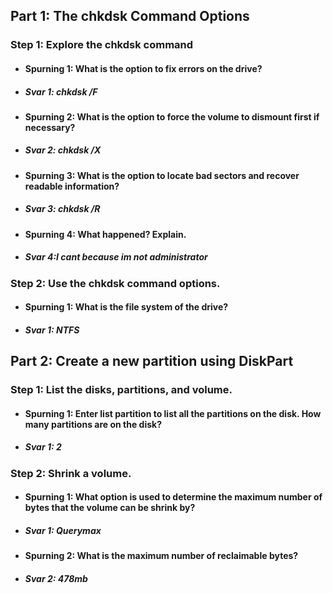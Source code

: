 ## Part 1: The chkdsk Command Options
### Step 1: Explore the chkdsk command
* #### Spurning 1: What is the option to fix errors on the drive?
* ##### Svar 1: chkdsk /F
* #### Spurning 2: What is the option to force the volume to dismount first if necessary?
* ##### Svar 2: chkdsk /X
* #### Spurning 3: What is the option to locate bad sectors and recover readable information?
* ##### Svar 3: chkdsk /R
* #### Spurning 4: What happened? Explain.
* ##### Svar 4:I cant because im not administrator
### Step 2: Use the chkdsk command options.
* #### Spurning 1: What is the file system of the drive?
* ##### Svar 1: NTFS
## Part 2: Create a new partition using DiskPart
### Step 1: List the disks, partitions, and volume.
* #### Spurning 1: Enter list partition to list all the partitions on the disk. How many partitions are on the disk?
* ##### Svar 1: 2 
### Step 2: Shrink a volume.
* #### Spurning 1: What option is used to determine the maximum number of bytes that the volume can be shrink by?
* ##### Svar 1: Querymax
* #### Spurning 2: What is the maximum number of reclaimable bytes?
* ##### Svar 2: 478mb
